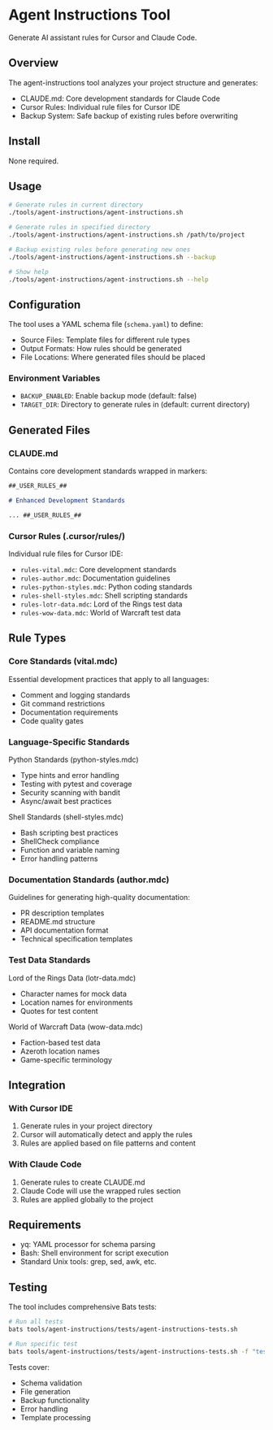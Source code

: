 # Agent Instructions Tool

Generate AI assistant rules for Cursor and Claude Code.

## Overview

The agent-instructions tool analyzes your project structure and generates:

- CLAUDE.md: Core development standards for Claude Code
- Cursor Rules: Individual rule files for Cursor IDE
- Backup System: Safe backup of existing rules before overwriting

## Install

None required.

## Usage

```bash
# Generate rules in current directory
./tools/agent-instructions/agent-instructions.sh

# Generate rules in specified directory
./tools/agent-instructions/agent-instructions.sh /path/to/project

# Backup existing rules before generating new ones
./tools/agent-instructions/agent-instructions.sh --backup

# Show help
./tools/agent-instructions/agent-instructions.sh --help
```

## Configuration

The tool uses a YAML schema file (`schema.yaml`) to define:

- Source Files: Template files for different rule types
- Output Formats: How rules should be generated
- File Locations: Where generated files should be placed

### Environment Variables

- `BACKUP_ENABLED`: Enable backup mode (default: false)
- `TARGET_DIR`: Directory to generate rules in (default: current directory)

## Generated Files

### CLAUDE.md

Contains core development standards wrapped in markers:

```markdown
##_USER_RULES_##

# Enhanced Development Standards

... ##_USER_RULES_##
```

### Cursor Rules (.cursor/rules/)

Individual rule files for Cursor IDE:

- `rules-vital.mdc`: Core development standards
- `rules-author.mdc`: Documentation guidelines
- `rules-python-styles.mdc`: Python coding standards
- `rules-shell-styles.mdc`: Shell scripting standards
- `rules-lotr-data.mdc`: Lord of the Rings test data
- `rules-wow-data.mdc`: World of Warcraft test data

## Rule Types

### Core Standards (vital.mdc)

Essential development practices that apply to all languages:

- Comment and logging standards
- Git command restrictions
- Documentation requirements
- Code quality gates

### Language-Specific Standards

Python Standards (python-styles.mdc)

- Type hints and error handling
- Testing with pytest and coverage
- Security scanning with bandit
- Async/await best practices

Shell Standards (shell-styles.mdc)

- Bash scripting best practices
- ShellCheck compliance
- Function and variable naming
- Error handling patterns

### Documentation Standards (author.mdc)

Guidelines for generating high-quality documentation:

- PR description templates
- README.md structure
- API documentation format
- Technical specification templates

### Test Data Standards

Lord of the Rings Data (lotr-data.mdc)

- Character names for mock data
- Location names for environments
- Quotes for test content

World of Warcraft Data (wow-data.mdc)

- Faction-based test data
- Azeroth location names
- Game-specific terminology

## Integration

### With Cursor IDE

1. Generate rules in your project directory
2. Cursor will automatically detect and apply the rules
3. Rules are applied based on file patterns and content

### With Claude Code

1. Generate rules to create CLAUDE.md
2. Claude Code will use the wrapped rules section
3. Rules are applied globally to the project

## Requirements

- yq: YAML processor for schema parsing
- Bash: Shell environment for script execution
- Standard Unix tools: grep, sed, awk, etc.

## Testing

The tool includes comprehensive Bats tests:

```bash
# Run all tests
bats tools/agent-instructions/tests/agent-instructions-tests.sh

# Run specific test
bats tools/agent-instructions/tests/agent-instructions-tests.sh -f "test name"
```

Tests cover:

- Schema validation
- File generation
- Backup functionality
- Error handling
- Template processing
